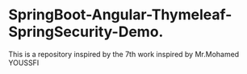 # SpringBoot-Angular-Thymeleaf-SpringSecurity-Demo. 
 This is a repository inspired by the 7th work inspired by Mr.Mohamed YOUSSFI
